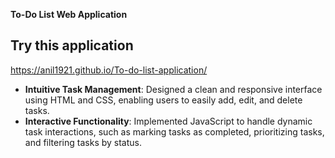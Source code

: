 **To-Do List Web Application**

## Try this application
https://anil1921.github.io/To-do-list-application/

- **Intuitive Task Management**: Designed a clean and responsive interface using HTML and CSS, enabling users to easily add, edit, and delete tasks.
- **Interactive Functionality**: Implemented JavaScript to handle dynamic task interactions, such as marking tasks as completed, prioritizing tasks, and filtering tasks by status.
